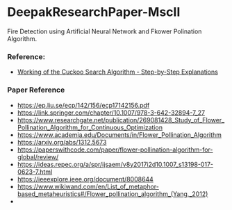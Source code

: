 # DeepakResearchPaper-MscII
Fire Detection using Artificial Neural Network and Fkower Polination Algorithm.



### Reference:
- [Working of the Cuckoo Search Algorithm - Step-by-Step Explanations](https://www.youtube.com/watch?v=8sHkQ8kGEr8)



### Paper Reference
- https://ep.liu.se/ecp/142/156/ecp17142156.pdf
- https://link.springer.com/chapter/10.1007/978-3-642-32894-7_27
- https://www.researchgate.net/publication/269081428_Study_of_Flower_Pollination_Algorithm_for_Continuous_Optimization
- https://www.academia.edu/Documents/in/Flower_Pollination_Algorithm
- https://arxiv.org/abs/1312.5673
- https://paperswithcode.com/paper/flower-pollination-algorithm-for-global/review/
- https://ideas.repec.org/a/spr/ijsaem/v8y2017i2d10.1007_s13198-017-0623-7.html
- https://ieeexplore.ieee.org/document/8008644
- https://www.wikiwand.com/en/List_of_metaphor-based_metaheuristics#/Flower_pollination_algorithm_(Yang,_2012)
- 
